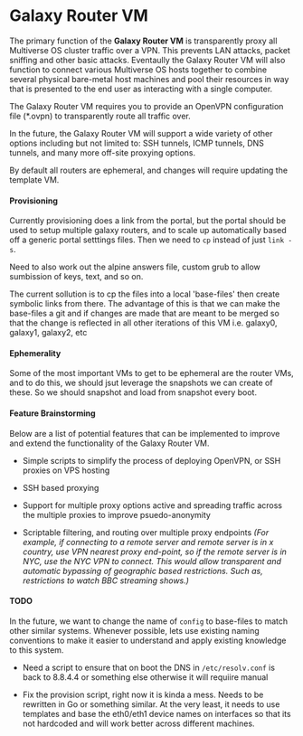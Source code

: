 # Galaxy Router VM
The primary function of the **Galaxy Router VM** is transparently proxy all 
Multiverse OS cluster traffic over a VPN. This prevents LAN attacks, packet 
sniffing and other basic attacks. Eventaully the Galaxy Router VM will also
 function to connect various Multiverse OS hosts together to combine several 
physical bare-metal host machines and pool their resources in way that is 
presented to the end user as interacting with a single computer.

The Galaxy Router VM requires you to provide an OpenVPN configuration file 
(\*.ovpn) to transparently route all traffic over.

In the future, the Galaxy Router VM will support a wide variety of other 
options including but not limited to: SSH tunnels, ICMP tunnels, DNS tunnels,
and many more off-site proxying options. 

By default all routers are ephemeral, and changes will require updating the 
template VM.

#### Provisioning
Currently provisioning does a link from the portal, but the portal should be
used to setup multiple galaxy routers, and to scale up automatically based off
a generic portal setttings files. Then we need to `cp` instead of just `link -s`.

Need to also work out the alpine answers file, custom grub to allow sumbission
of keys, text, and so on.

The current sollution is to cp the files into a local 'base-files' then create
symbolic links from there. The advantage of this is that we can make the base-files
a git and if changes are made that are meant to be merged so that the change is 
reflected in all other iterations of this VM i.e. galaxy0, galaxy1, galaxy2, etc


#### Ephemerality
Some of the most important VMs to get to be ephemeral are the router VMs, and
to do this, we should jsut leverage the snapshots we can create of these. 
So we should snapshot and load from snapshot every boot.


#### Feature Brainstorming
Below are a list of potential features that can be implemented to improve and 
extend the functionality of the Galaxy Router VM.

  * Simple scripts to simplify the process of deploying OpenVPN, or SSH proxies 
    on VPS hosting

  * SSH based proxying

  * Support for multiple proxy options active and spreading traffic across the 
    multiple proxies to improve psuedo-anonymity

  * Scriptable filtering, and routing over multiple proxy endpoints
    *(For example, if connecting to a remote server and remote server is in x 
     country, use VPN nearest proxy end-point, so if the remote server is in 
     NYC, use the NYC VPN to connect. This would allow transparent and 
     automatic bypassing of geographic based restrictions. Such as, 
     restrictions to watch BBC streaming shows.)* 


#### TODO
In the future, we want to change the name of `config` to base-files to match 
other similar systems. Whenever possible, lets use existing naming conventions 
to make it easier to understand and apply existing knowledge  to this system.


  * Need a script to ensure that on boot the DNS in `/etc/resolv.conf` is back to 8.8.4.4 or something else otherwise it will requiire manual 
 
  * Fix the provision script, right now it is kinda a mess. Needs to be rewritten in Go or something similar. At the very least, it needs to use templates and base the eth0/eth1 device names on interfaces so that its not hardcoded and will work better across different machines. 
